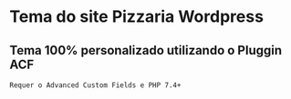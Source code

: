 # Tema do site Pizzaria Wordpress
## Tema 100% personalizado utilizando o Pluggin ACF

`Requer o Advanced Custom Fields e PHP 7.4+`

